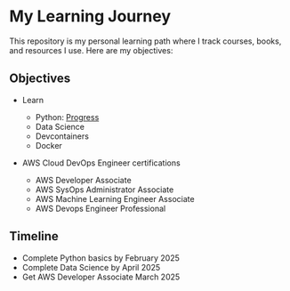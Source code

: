 # My Learning Journey 


This repository is my personal learning path where I track courses, books, and resources I use. Here are my objectives:

## Objectives
- Learn
  - Python: [Progress](https://github.com/jiSalinas/learning-path/tree/main/python/README.md)
  - Data Science
  - Devcontainers
  - Docker
    
- AWS Cloud DevOps Engineer certifications
  - AWS Developer Associate
  - AWS SysOps Administrator Associate
  - AWS Machine Learning Engineer Associate
  - AWS Devops Engineer Professional

## Timeline
- Complete Python basics by February 2025
- Complete Data Science by April 2025
- Get AWS Developer Associate March 2025
